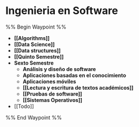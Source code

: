 # Ingenieria en Software
%% Begin Waypoint %%
- **[[Algorithms]]**
- **[[Data Science]]**
- **[[Data structures]]**
- **[[Quinto Semestre]]**
- **Sexto Semestre**
	- **Análisis y diseño de software**
	- **Aplicaciones basadas en el conocimiento**
	- **Aplicaciones móviles**
	- **[[Lectura y escritura de textos académicos]]**
	- **[[Pruebas de software]]**
	- **[[Sistemas Operativos]]**
- [[Todo]]

%% End Waypoint %%